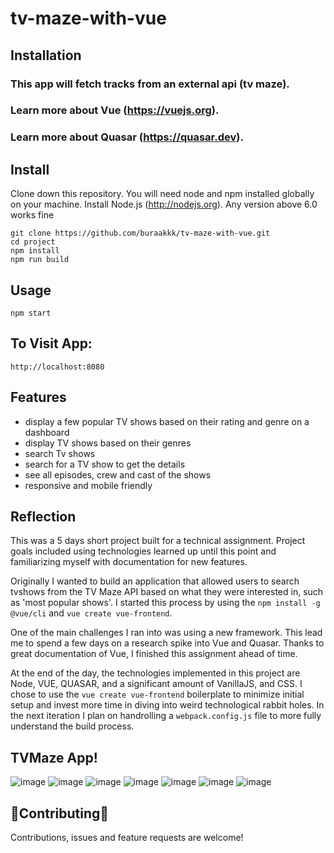 # tv-maze-with-vue

## Installation

### This app will fetch tracks from an external api (tv maze).

### Learn more about Vue (https://vuejs.org).

### Learn more about Quasar (https://quasar.dev).

## Install

Clone down this repository. You will need node and npm installed globally on your machine.
Install Node.js (http://nodejs.org). Any version above 6.0 works fine

```
git clone https://github.com/buraakkk/tv-maze-with-vue.git
cd project
npm install 
npm run build
```

## Usage
```
npm start
```

## To Visit App:
```
http://localhost:8080
```

## Features

- display a few popular TV shows based on their rating and genre on a dashboard
- display TV shows based on their genres
- search Tv shows
- search for a TV show to get the details
- see all episodes, crew and cast of the shows
- responsive and mobile friendly

## Reflection
 
This was a 5 days short project built for a technical assignment. Project goals included using technologies learned up until this point and familiarizing myself with documentation for new features.  

Originally I wanted to build an application that allowed users to search tvshows from the TV Maze API based on what they were interested in, such as 'most popular shows'. I started this process by using the `npm install -g @vue/cli` and  `vue create vue-frontend`. 

One of the main challenges I ran into was using a new framework. This lead me to spend a few days on a research spike into Vue and Quasar. Thanks to great documentation of Vue, I finished this assignment ahead of time. 

At the end of the day, the technologies implemented in this project are Node, VUE, QUASAR, and a significant amount of VanillaJS, and CSS. I chose to use the `vue create vue-frontend` boilerplate to minimize initial setup and invest more time in diving into weird technological rabbit holes. In the next iteration I plan on handrolling a `webpack.config.js` file to more fully understand the build process.

## TVMaze App!

![image](https://user-images.githubusercontent.com/50028862/138594993-b1524392-36be-448c-9d7a-9fdf44b4cd9a.png)
![image](https://user-images.githubusercontent.com/50028862/138595009-fc55086c-4bf5-4489-8007-81668eab4eab.png)
![image](https://user-images.githubusercontent.com/50028862/138595040-39a8973d-89be-4ea1-b67f-ef1410124794.png)
![image](https://user-images.githubusercontent.com/50028862/138595094-9421307a-2556-42db-97ca-74533a47f904.png)
![image](https://user-images.githubusercontent.com/50028862/138595102-aafa2d75-1960-40f7-b526-ff19439fa827.png)
![image](https://user-images.githubusercontent.com/50028862/138595116-beff1ff0-c051-474d-8108-ccad6f2fd2fc.png)
![image](https://user-images.githubusercontent.com/50028862/138595130-21de4c7f-8e6e-4f41-8621-70a8dfe6f7eb.png)


## 🤝Contributing🤝
Contributions, issues and feature requests are welcome!



